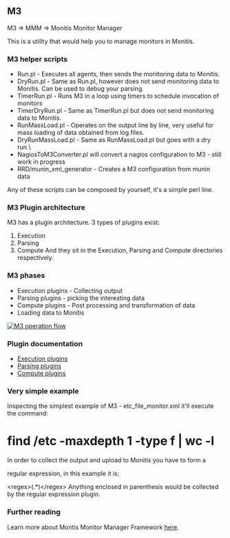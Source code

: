 ## M3

M3 => MMM => Monitis Monitor Manager

This is a utility that would help you to manage monitors in Monitis.

### M3 helper scripts

 * Run.pl - Executes all agents, then sends the monitoring data to Monitis.
 * DryRun.pl - Same as Run.pl, however does not send monitoring data to Monitis.
	Can be used to debug your parsing.
 * TimerRun.pl - Runs M3 in a loop using timers to schedule invocation of monitors
 * TimerDryRun.pl - Same as TimerRun.pl but does not send monitoring data to Monitis.
 * RunMassLoad.pl - Operates on the output line by line, very useful for mass
    loading of data obtained from log files.
 * DryRunMassLoad.pl - Same as RunMassLoad.pl but goes with a dry run.\
 * NagiosToM3Converter.pl will convert a nagios configuration to M3 - still work in progress
 * RRD/munin_xml_generator - Creates a M3 configuration from munin data

Any of these scripts can be composed by yourself, it's a simple perl line.
### M3 Plugin architecture

M3 has a plugin architecture. 3 types of plugins exist:
 1. Execution
 2. Parsing
 3. Compute
And they sit in the Execution, Parsing and Compute directories respectively.

### M3 phases

 * Execution plugins - Collecting output
 * Parsing plugins - picking the interesting data
 * Compute plugins - Post processing and transformation of data
 * Loading data to Monitis

<a href="http://blog.monitis.com/wp-content/uploads/2012/02/M3Flow.png"><img src="http://blog.monitis.com/wp-content/uploads/2012/02/M3Flow.png" title="M3 operation flow" /></a>

### Plugin documentation

 * <a href="https://github.com/monitisexchange/Monitis-Linux-Scripts/blob/master/M3/Execution/README.md">Execution plugins</a>
 * <a href="https://github.com/monitisexchange/Monitis-Linux-Scripts/blob/master/M3/Parsing/README.md">Parsing plugins</a>
 * <a href="https://github.com/monitisexchange/Monitis-Linux-Scripts/blob/master/M3/Compute/README.md">Compute plugins</a>

### Very simple example

Inspecting the simplest example of M3 - etc&#95;file&#95;monitor.xml it'll
execute the command:

 # find /etc -maxdepth 1 -type f | wc -l

In order to collect the output and upload to Monitis you have to form a

regular expression, in this example it is:

&lt;regex&gt;(.*)&lt;/regex&gt;
Anything enclosed in parenthesis would be collected by the regular expression
plugin.

### Further reading
Learn more about Montis Monitor Manager Framework <a href="http://blog.monitis.com/index.php/tag/m3/">here</a>.
